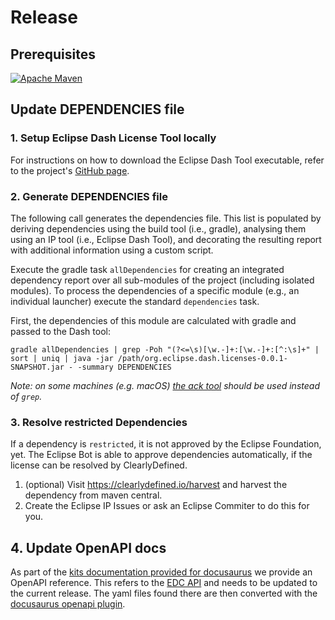 # Release

## Prerequisites

[![Apache Maven][maven-shield]][maven-url]

## Update DEPENDENCIES file

### 1. Setup Eclipse Dash License Tool locally

For instructions on how to download the Eclipse Dash Tool executable, refer to the
project's [GitHub page](https://github.com/eclipse/dash-licenses#get-it).

### 2. Generate DEPENDENCIES file

The following call generates the dependencies file. This list is populated by deriving dependencies using the build tool (i.e.,
gradle), analysing them using an IP tool (i.e., Eclipse Dash Tool), and decorating the resulting report with additional
information using a custom script.

Execute the gradle task `allDependencies` for creating an integrated dependency report over all sub-modules of the
project (including isolated modules). To process the dependencies of a specific module (e.g., an individual launcher)
execute the standard `dependencies` task.

First, the dependencies of this module are calculated with gradle and passed to the Dash tool:

```shell
gradle allDependencies | grep -Poh "(?<=\s)[\w.-]+:[\w.-]+:[^:\s]+" | sort | uniq | java -jar /path/org.eclipse.dash.licenses-0.0.1-SNAPSHOT.jar - -summary DEPENDENCIES
```

_Note: on some machines (e.g. macOS) [the ack tool](https://beyondgrep.com/install/) should be used instead of `grep`._

### 3. Resolve restricted Dependencies

If a dependency is `restricted`, it is not approved by the Eclipse Foundation, yet.
The Eclipse Bot is able to approve dependencies automatically, if the license can be resolved by ClearlyDefined.

1. (optional) Visit <https://clearlydefined.io/harvest> and harvest the dependency
   from maven central.
2. Create the Eclipse IP Issues or ask an Eclipse Commiter to do this for you.

## 4. Update OpenAPI docs

As part of the [kits documentation provided for docusaurus](../kit/development-view/page00_development_view.md) we provide an OpenAPI reference.
This refers to the [EDC API](https://github.com/eclipse-edc/Connector/tree/main/resources/openapi) and needs to be updated to the current release.
The yaml files found there are then converted with the [docusaurus openapi plugin](https://www.npmjs.com/package/docusaurus-plugin-openapi-docs).


[maven-shield]: https://img.shields.io/badge/Apache%20Maven-URL-blue
[maven-url]: https://maven.apache.org
